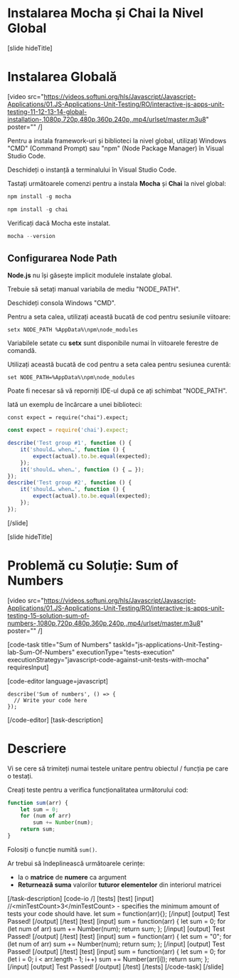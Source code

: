 # Instalarea Mocha și Chai la Nivel Global

[slide hideTitle]

# Instalarea Globală

[video src="https://videos.softuni.org/hls/Javascript/Javascript-Applications/01.JS-Applications-Unit-Testing/RO/interactive-js-apps-unit-testing-11-12-13-14-global-installation-,1080p,720p,480p,360p,240p,.mp4/urlset/master.m3u8" poster="" /]

Pentru a instala framework-uri și biblioteci la nivel global, utilizați Windows "CMD" (Command Prompt) sau "npm" (Node Package Manager) în Visual Studio Code.

Deschideți o instanță a terminalului în Visual Studio Code.

Tastați următoarele comenzi pentru a instala **Mocha** și **Chai** la nivel global:

```js
npm install -g mocha
```

```js
npm install -g chai
```

Verificați dacă Mocha este instalat.

```js
mocha --version
```

## Configurarea Node Path

**Node.js** nu își găsește implicit modulele instalate global.

Trebuie să setați manual variabila de mediu "NODE_PATH".

Deschideți consola Windows "CMD".

Pentru a seta calea, utilizați această bucată de cod pentru sesiunile viitoare:

`setx NODE_PATH %AppData%\npm\node_modules`

Variabilele setate cu **setx** sunt disponibile numai în viitoarele ferestre de comandă.

Utilizați această bucată de cod pentru a seta calea pentru sesiunea curentă:

`set NODE_PATH=%AppData%\npm\node_modules`

Poate fi necesar să vă reporniți IDE-ul după ce ați schimbat "NODE_PATH".

Iată un exemplu de încărcare a unei biblioteci:

`const expect = require("chai").expect;`

```js
const expect = require('chai').expect;

describe('Test group #1', function () {
    it('should… when…', function () {
        expect(actual).to.be.equal(expected);
    });
    it('should… when…', function () { … });
});
describe('Test group #2', function () {
    it('should… when…', function () {
        expect(actual).to.be.equal(expected);
    });
});
```

[/slide]

[slide hideTitle]
# Problemă cu Soluție: Sum of Numbers

[video src="https://videos.softuni.org/hls/Javascript/Javascript-Applications/01.JS-Applications-Unit-Testing/RO/interactive-js-apps-unit-testing-15-solution-sum-of-numbers-,1080p,720p,480p,360p,240p,.mp4/urlset/master.m3u8" poster="" /]

[code-task title="Sum of Numbers" taskId="js-applications-Unit-Testing-lab-Sum-Of-Numbers" executionType="tests-execution" executionStrategy="javascript-code-against-unit-tests-with-mocha" requiresInput]

[code-editor language=javascript]

```
describe('Sum of numbers', () => {
  // Write your code here
});
```
[/code-editor]
[task-description]
# Descriere
Vi se cere să trimiteți numai testele unitare pentru obiectul / funcția pe care o testați.

Creați teste pentru a verifica funcționalitatea următorului cod:

```js
function sum(arr) {
    let sum = 0;
    for (num of arr)
        sum += Number(num);
    return sum;
}
```

Folosiți o funcție numită `sum()`. 

Ar trebui să îndeplinească următoarele cerințe:
- Ia o **matrice** de **numere** ca argument
- **Returnează** **suma** valorilor **tuturor elementelor** din interiorul matricei

[/task-description]
[code-io /]
[tests]
[test]
[input]
//\<minTestCount\>3\</minTestCount\> - specifies the minimum amount of tests your code should have.
let sum = function(arr)\{\};
[/input]
[output]
Test Passed!
[/output]
[/test]
[test]
[input]
sum = function(arr) \{
    let sum = 0;
    for (let num of arr)
        sum += Number(num);
    return sum;
\};
[/input]
[output]
Test Passed!
[/output]
[/test]
[test]
[input]
sum = function(arr) \{
    let sum = "0";
    for (let num of arr)
        sum += Number(num);
    return sum;
\};
[/input]
[output]
Test Passed!
[/output]
[/test]
[test]
[input]
sum = function(arr) \{
    let sum = 0;
    for (let i = 0; i \< arr.length - 1; i++)
        sum += Number(arr\[i\]);
    return sum;
\};
[/input]
[output]
Test Passed!
[/output]
[/test]
[/tests]
[/code-task]
[/slide]


